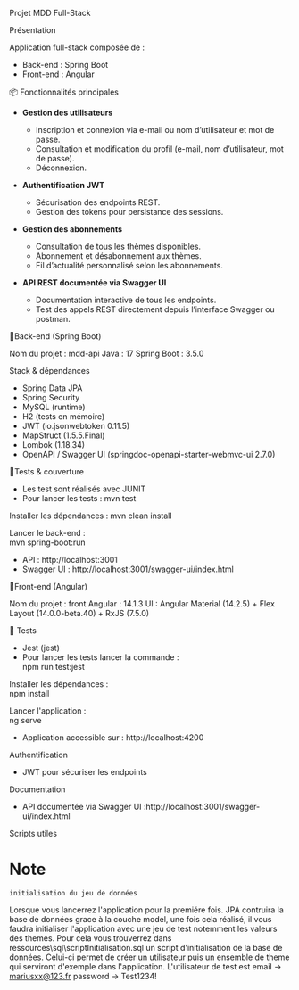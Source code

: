 Projet MDD Full-Stack

Présentation

Application full-stack composée de :

* Back-end : Spring Boot 
* Front-end : Angular 

📦 Fonctionnalités principales

- **Gestion des utilisateurs**
  - Inscription et connexion via e-mail ou nom d’utilisateur et mot de passe.
  - Consultation et modification du profil (e-mail, nom d’utilisateur, mot de passe).
  - Déconnexion.

- **Authentification JWT**
  - Sécurisation des endpoints REST.
  - Gestion des tokens pour persistance des sessions.

- **Gestion des abonnements**
  - Consultation de tous les thèmes disponibles.
  - Abonnement et désabonnement aux thèmes.
  - Fil d’actualité personnalisé selon les abonnements.

- **API REST documentée via Swagger UI**
  - Documentation interactive de tous les endpoints.
  - Test des appels REST directement depuis l’interface Swagger ou postman.

🚀Back-end (Spring Boot)

Nom du projet : mdd-api
Java : 17
Spring Boot : 3.5.0

Stack & dépendances

* Spring Data JPA
* Spring Security
* MySQL (runtime)
* H2 (tests en mémoire)
* JWT (io.jsonwebtoken 0.11.5)
* MapStruct (1.5.5.Final)
* Lombok (1.18.34)
* OpenAPI / Swagger UI (springdoc-openapi-starter-webmvc-ui 2.7.0)

🧪Tests & couverture

* Les test sont réalisés avec JUNIT
* Pour lancer les tests : 
mvn test  


Installer les dépendances  : 
mvn clean install  

Lancer le back-end  :  
mvn spring-boot:run

* API : http://localhost:3001
* Swagger UI : http://localhost:3001/swagger-ui/index.html



🚀Front-end (Angular)

Nom du projet : front
Angular : 14.1.3
UI : Angular Material (14.2.5) + Flex Layout (14.0.0-beta.40) + RxJS (7.5.0)


🧪 Tests

* Jest (jest)
* Pour lancer les tests lancer la commande :  
npm run test:jest




Installer les dépendances :  
npm install
    
Lancer l'application :   
ng serve

* Application accessible sur : http://localhost:4200

Authentification

* JWT pour sécuriser les endpoints

Documentation

* API documentée via Swagger UI :http://localhost:3001/swagger-ui/index.html

Scripts utiles




#  Note
	initialisation du jeu de données
Lorsque vous lancerrez l'application pour la premiére fois. 
JPA contruira la base de données grace à la couche model, une fois cela réalisé, il vous faudra initialiser l'application avec une jeu de test notemment les valeurs des themes.
Pour cela vous trouverrez dans ressources\sql\scriptInitialisation.sql un script d'initialisation de la base de données.
Celui-ci permet de créer un utilisateur puis un ensemble de theme qui serviront d'exemple dans l'application.
L'utilisateur de test est 
email -> mariusxx@123.fr
password -> Test1234!


